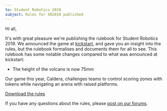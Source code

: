 ```yaml
---
to: Student Robotics 2019
subject: Rules for SR2019 published
---
```


Hi all,

It's with great pleasure we're publishing the rulebook for Student Robotics 2019. We announced the game at [kickstart](https://studentrobotics.org/news/2018-11-14-sr2019-rules-published/), and gave you an insight into the rules, but the rulebook formalises and documents them for all to see. This rulebook has some notable changes compared to what was announced at kickstart:

- The height of the volcano is now 75mm

Our game this year, Caldera, challenges teams to control scoring zones with tokens while navigating an arena with raised platforms.

[Download the rules](https://studentrobotics.org/docs/rules/)

If you have any questions about the rules, please [post on our forums](https://studentrobotics.org/forum/).
